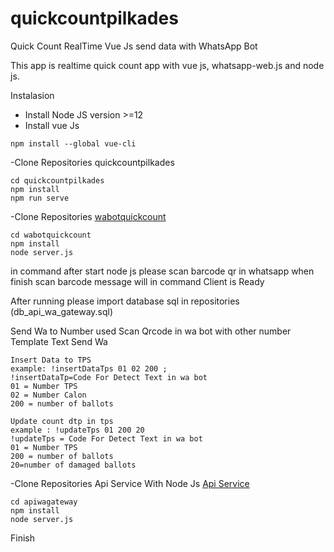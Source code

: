# quickcountpilkades
Quick Count RealTime Vue Js send data with WhatsApp Bot

This app is realtime quick count app with vue js, whatsapp-web.js and node js.


Instalasion 
- Install Node JS version >=12
- Install vue Js   	

```
npm install --global vue-cli
```

-Clone Repositories quickcountpilkades

```
cd quickcountpilkades
npm install
npm run serve
```

-Clone Repositories [wabotquickcount](https://github.com/andeztea/WaBootQuickCountPilkades.git)

```
cd wabotquickcount
npm install
node server.js
```
in command after start node js please scan barcode qr in whatsapp 
when finish scan barcode message will in command Client is Ready 

After running please import database sql in repositories (db_api_wa_gateway.sql)

Send Wa to Number used Scan Qrcode in wa bot with other number 
Template Text Send Wa

```
Insert Data to TPS
example: !insertDataTps 01 02 200 ; 
!insertDataTp=Code For Detect Text in wa bot
01 = Number TPS 
02 = Number Calon 
200 = number of ballots

Update count dtp in tps 
example : !updateTps 01 200 20
!updateTps = Code For Detect Text in wa bot
01 = Number TPS
200 = number of ballots
20=number of damaged ballots

```
-Clone Repositories Api Service With Node Js  [Api Service](https://github.com/andeztea/apiquickcountpilkades.git)

```
cd apiwagateway
npm install
node server.js
```


Finish
